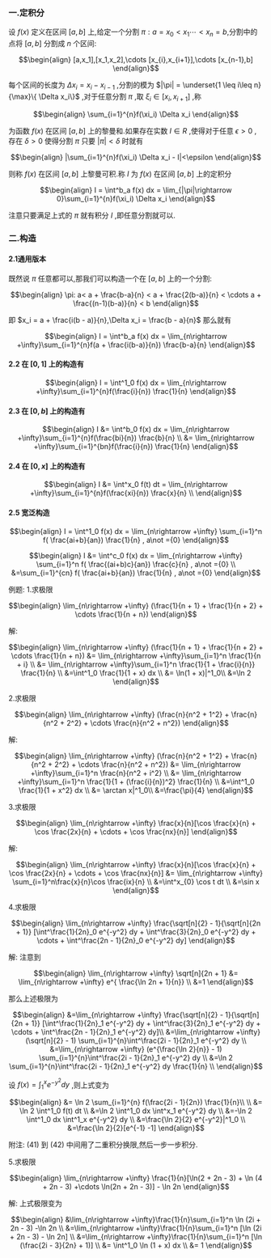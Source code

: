 ### 一.定积分
设 $f(x)$ 定义在区间 $[a,b]$ 上,给定一个分割 $\pi :a = x_0<x_1 \cdots <x_{n} = b$,分割中的点将 $[a,b]$ 分割成 $n$ 个区间:

$$\begin{align}
    [a,x_1],[x_1,x_2],\cdots [x_{i},x_{i+1}],\cdots [x_{n-1},b]
\end{align}$$

每个区间的长度为 $\Delta x_i = x_i - x_{i-1}$ ,分割的模为 $|\pi| = \underset{1 \leq i\leq n}{\max}\{ \Delta x_i\}$ ,对于任意分割 $\pi$ ,取 $\xi_i \in [x_{i},x_{i+1}]$ ,称

$$\begin{align}
    \sum_{i=1}^{n}f(\xi_i) \Delta x_i
\end{align}$$

为函数 $f(x)$ 在区间 $[a,b]$ 上的黎曼和.如果存在实数 $I\in R$ ,使得对于任意 $\epsilon>0$ ,存在 $\delta >0$ 使得分割 $\pi$ 只要 $|\pi|<\delta$ 时就有

$$\begin{align}
    |\sum_{i=1}^{n}f(\xi_i) \Delta x_i - I|<\epsilon
\end{align}$$

则称 $f(x)$ 在区间 $[a,b]$ 上黎曼可积.称 $I$ 为 $f(x)$ 在区间 $[a,b]$ 上的定积分

$$\begin{align}
    I = \int^b_a f(x) dx = \lim_{|\pi|\rightarrow 0}\sum_{i=1}^{n}f(\xi_i) \Delta x_i
\end{align}$$

注意只要满足上式的 $\pi$ 就有积分 $I$ ,即任意分割就可以.

### 二.构造
#### 2.1通用版本
既然说 $\pi$ 任意都可以,那我们可以构造一个在 $[a,b]$ 上的一个分割:

$$\begin{align}
    \pi: a< a + \frac{b-a}{n} < a + \frac{2(b-a)}{n} < \cdots  a + \frac{(n-1)(b-a)}{n} < b
\end{align}$$

即 $x_i = a + \frac{i(b - a)}{n},\Delta x_i = \frac{b - a}{n}$ 那么就有

$$\begin{align}
    I = \int^b_a f(x) dx = \lim_{n\rightarrow +\infty}\sum_{i=1}^{n}f(a + \frac{i(b-a)}{n}) \frac{b-a}{n}
\end{align}$$

#### 2.2 在 $[0,1]$ 上的构造有

$$\begin{align}
    I = \int^1_0 f(x) dx = \lim_{n\rightarrow +\infty}\sum_{i=1}^{n}f(\frac{i}{n}) \frac{1}{n}
\end{align}$$

#### 2.3 在 $[0,b]$ 上的构造有

$$\begin{align}
    I &= \int^b_0 f(x) dx = \lim_{n\rightarrow +\infty}\sum_{i=1}^{n}f(\frac{bi}{n}) \frac{b}{n} \\
    &= \lim_{n\rightarrow +\infty}\sum_{i=1}^{bn}f(\frac{i}{n}) \frac{1}{n}
\end{align}$$

#### 2.4 在 $[0,x]$ 上的构造有

$$\begin{align}
    I &= \int^x_0 f(t) dt = \lim_{n\rightarrow +\infty}\sum_{i=1}^{n}f(\frac{xi}{n}) \frac{x}{n} \\
\end{align}$$

#### 2.5 宽泛构造

$$\begin{align}
    I = \int^1_0 f(x) dx = \lim_{n\rightarrow +\infty} \sum_{i=1}^n f( \frac{ai+b}{an}) \frac{1}{n} , a\not ={0}
\end{align}$$


$$\begin{align}
    I &= \int^c_0 f(x) dx = \lim_{n\rightarrow +\infty} \sum_{i=1}^n f( \frac{(ai+b)c}{an}) \frac{c}{n} , a\not ={0} \\
    &=\sum_{i=1}^{cn} f( \frac{ai+b}{an}) \frac{1}{n} , a\not ={0}
\end{align}$$

例题:
1.求极限

$$\begin{align}
    \lim_{n\rightarrow +\infty} (\frac{1}{n + 1} + \frac{1}{n + 2} + \cdots \frac{1}{n + n})
\end{align}$$

解:

$$\begin{align}
    \lim_{n\rightarrow +\infty} (\frac{1}{n + 1} + \frac{1}{n + 2} + \cdots \frac{1}{n + n}) &= \lim_{n\rightarrow +\infty}\sum_{i=1}^n \frac{1}{n + i} \\
    &=  \lim_{n\rightarrow +\infty}\sum_{i=1}^n \frac{1}{1 + \frac{i}{n}} \frac{1}{n} \\
    &=\int^1_0 \frac{1}{1 + x}  dx \\
    &= \ln(1 + x)|^1_0\\
    &=\ln 2
\end{align}$$


2.求极限

$$\begin{align}
    \lim_{n\rightarrow +\infty} (\frac{n}{n^2 + 1^2} + \frac{n}{n^2 + 2^2} + \cdots \frac{n}{n^2 + n^2})
\end{align}$$

解:

$$\begin{align}
    \lim_{n\rightarrow +\infty} (\frac{n}{n^2 + 1^2} + \frac{n}{n^2 + 2^2} + \cdots \frac{n}{n^2 + n^2}) &= \lim_{n\rightarrow +\infty}\sum_{i=1}^n \frac{n}{n^2 + i^2} \\
    &=  \lim_{n\rightarrow +\infty}\sum_{i=1}^n \frac{1}{1 + (\frac{i}{n})^2} \frac{1}{n} \\
    &=\int^1_0 \frac{1}{1 + x^2}  dx \\
    &= \arctan x|^1_0\\
    &=\frac{\pi}{4}
\end{align}$$

3.求极限

$$\begin{align}
    \lim_{n\rightarrow +\infty} \frac{x}{n}[\cos \frac{x}{n} + \cos \frac{2x}{n} + \cdots + \cos \frac{nx}{n}]
\end{align}$$

解:

$$\begin{align}
    \lim_{n\rightarrow +\infty} \frac{x}{n}[\cos \frac{x}{n} + \cos \frac{2x}{n} + \cdots + \cos \frac{nx}{n}] &= \lim_{n\rightarrow +\infty} \sum_{i=1}^n\frac{x}{n}\cos \frac{ix}{n} \\
    &=\int^x_{0} \cos t dt \\
    &=\sin x
\end{align}$$

4.求极限

$$\begin{align}
    \lim_{n\rightarrow +\infty} \frac{\sqrt[n]{2} - 1}{\sqrt[n]{2n + 1}} [\int^\frac{1}{2n}_0 e^{-y^2} dy  + \int^\frac{3}{2n}_0 e^{-y^2} dy + \cdots + \int^\frac{2n - 1}{2n}_0 e^{-y^2} dy]
\end{align}$$

解:
注意到

$$\begin{align}
    \lim_{n\rightarrow +\infty} \sqrt[n]{2n + 1} &= \lim_{n\rightarrow +\infty} e^{ \frac{\ln 2n + 1}{n}} \\
    &=1
\end{align}$$

那么上述极限为

$$\begin{align}
    &=\lim_{n\rightarrow +\infty} \frac{\sqrt[n]{2} - 1}{\sqrt[n]{2n + 1}} [\int^\frac{1}{2n}_1 e^{-y^2} dy  + \int^\frac{3}{2n}_1 e^{-y^2} dy + \cdots + \int^\frac{2n - 1}{2n}_1 e^{-y^2} dy]\\ 
    &=\lim_{n\rightarrow +\infty} (\sqrt[n]{2} - 1) \sum_{i=1}^{n}\int^\frac{2i - 1}{2n}_1 e^{-y^2} dy \\
    &=\lim_{n\rightarrow +\infty} (e^{\frac{\ln 2}{n}} - 1) \sum_{i=1}^{n}\int^\frac{2i - 1}{2n}_1 e^{-y^2} dy \\ 
    &=\ln 2 \sum_{i=1}^{n}\int^\frac{2i - 1}{2n}_1 e^{-y^2} dy \frac{1}{n} \\
\end{align}$$

设 $f(x) = \int^{x}_1 e^{-y^2} dy$ ,则上式变为

$$\begin{align}
    &= \ln 2 \sum_{i=1}^{n} f(\frac{2i - 1}{2n}) \frac{1}{n}\\ \\
    &= \ln 2 \int^1_0 f(t) dt \\
    &=\ln 2 \int^1_0 dx \int^x_1 e^{-y^2} dy \\
    &=-\ln 2 \int^1_0 dx \int^1_x e^{-y^2} dy \\
    &=\frac{\ln 2}{2} e^{-y^2}|^1_0 \\
    &=\frac{\ln 2}{2}[e^{-1} -1]
\end{align}$$


附注: $(41)$ 到 $(42)$ 中间用了二重积分换限,然后一步一步积分.


5.求极限

$$\begin{align}
    \lim_{n\rightarrow +\infty} \frac{1}{n}[\ln(2 + 2n - 3) + \ln (4 + 2n - 3) +\cdots \ln(2n + 2n - 3)] - \ln 2n 
\end{align}$$

解:
上式极限变为

$$\begin{align}
    &\lim_{n\rightarrow +\infty}\frac{1}{n}\sum_{i=1}^n  \ln (2i + 2n  - 3)  -\ln 2n \\
    &=\lim_{n\rightarrow +\infty}\frac{1}{n}\sum_{i=1}^n  [\ln (2i + 2n  - 3) - \ln 2n] \\
    &=\lim_{n\rightarrow +\infty}\frac{1}{n}\sum_{i=1}^n  [\ln (\frac{2i - 3}{2n} + 1)] \\
    &= \int^1_0 \ln (1 + x) dx \\
    &= 1
\end{align}$$
